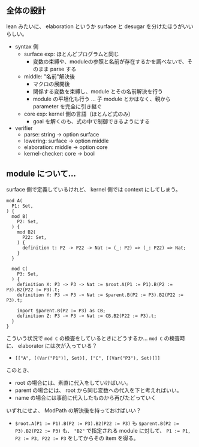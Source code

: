 ## 全体の設計
lean みたいに、 elaboration というか surface と desugar を分けたほうがいいらしい。
- syntax 側
  - surface exp: ほとんどプログラムと同じ
    - 変数の束縛や、moduleの参照と名前が存在するかを調べないで、そのまま parse する
  - middle: "名前"解決後
    - マクロの展開後
    - 関係する変数を束縛し、module とその名前解決を行う
    - module の平坦化も行う ... 子 module とかはなく、親から parameter を完全に引き継ぐ
  - core exp: kernel 側の言語（ほとんど式のみ）
    - goal を解くのも、式の中で制御できるようにする
- verifier
  - parse: string -> option surface
  - lowering: surface -> option middle
  - elaboration: middle -> option core
  - kernel-checker: core -> bool

## module について...
surface 側で定義しているけれど、 kernel 側では context にしてしまう。
```
mod A(
  P1: Set,
) {
  mod B(
    P2: Set,
  ) {
    mod B2(
      P22: Set,
    ) {
      definition t: P2 -> P22 -> Nat := (_: P2) => (_: P22) => Nat;
    }
  }

  mod C(
    P3: Set,
  ) {
    definition X: P3 -> P3 -> Nat := $root.A(P1 := P1).B(P2 := P3).B2(P22 := P3).t;
    definition Y: P3 -> P3 -> Nat := $parent.B(P2 := P3).B2(P22 := P3).t;

    import $parent.B(P2 := P3) as CB;
    definition Z: P3 -> P3 -> Nat := CB.B2(P22 := P3).t;
  }
}

```
こういう状況で `mod C` の検査をしているときにどうするか...
`mod C` の検査時に、 elaborator には次が入っている？
- `[["A", [(Var("P1")], Set)], ["C", [(Var("P3"), Set)]]]`

このとき、
- root の場合には、素直に代入をしていけばいい。
- parent の場合には、 root から同じ変数への代入を下と考えればいい。
- name の場合には事前に代入したものから再びたどっていく

いずれにせよ、 ModPath の解決後を持っておけばいい？
- `$root.A(P1 := P1).B(P2 := P3).B2(P22 := P3)` も `$parent.B(P2 := P3).B2(P22 := P3)` も、
  `"B2"` で指定される module に対して、 `P1 := P1, P2 := P3, P22 := P3` をしてからその item を得る。
